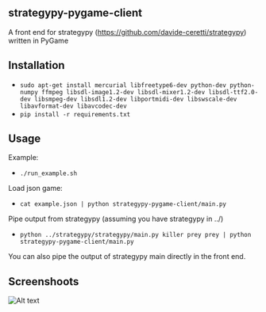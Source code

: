 strategypy-pygame-client
------------------------

A front end for strategypy (https://github.com/davide-ceretti/strategypy) written in PyGame

Installation
------------

* ```sudo apt-get install mercurial libfreetype6-dev python-dev python-numpy ffmpeg libsdl-image1.2-dev libsdl-mixer1.2-dev libsdl-ttf2.0-dev libsmpeg-dev libsdl1.2-dev libportmidi-dev libswscale-dev libavformat-dev libavcodec-dev```
* ```pip install -r requirements.txt```

Usage
-----

Example:
* ```./run_example.sh```

Load json game:
* ```cat example.json | python strategypy-pygame-client/main.py```

Pipe output from strategypy (assuming you have strategypy in ../)
* ```python ../strategypy/strategypy/main.py killer prey prey | python strategypy-pygame-client/main.py```

You can also pipe the output of strategypy main directly in the front end.

Screenshoots
------------

![Alt text](http://i.imgur.com/PjeSOPF.png)

